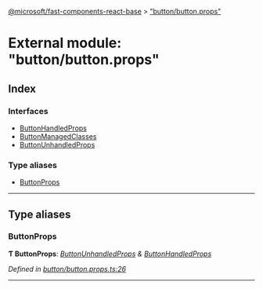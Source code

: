 [@microsoft/fast-components-react-base](../README.md) > ["button/button.props"](../modules/_button_button_props_.md)

# External module: "button/button.props"

## Index

### Interfaces

* [ButtonHandledProps](../interfaces/_button_button_props_.buttonhandledprops.md)
* [ButtonManagedClasses](../interfaces/_button_button_props_.buttonmanagedclasses.md)
* [ButtonUnhandledProps](../interfaces/_button_button_props_.buttonunhandledprops.md)

### Type aliases

* [ButtonProps](_button_button_props_.md#buttonprops)

---

## Type aliases

<a id="buttonprops"></a>

###  ButtonProps

**Ƭ ButtonProps**: *[ButtonUnhandledProps](../interfaces/_button_button_props_.buttonunhandledprops.md) & [ButtonHandledProps](../interfaces/_button_button_props_.buttonhandledprops.md)*

*Defined in [button/button.props.ts:26](https://github.com/Microsoft/fast-dna/blob/164dd3ca/packages/fast-components-react-base/src/button/button.props.ts#L26)*

___

